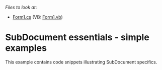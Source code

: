 <!-- default file list -->
*Files to look at*:

* [Form1.cs](./CS/SubDocumentExample/Form1.cs) (VB: [Form1.vb](./VB/SubDocumentExample/Form1.vb))
<!-- default file list end -->
# SubDocument essentials - simple examples


<p>This example contains code snippets illustrating SubDocument specifics.</p>

<br/>


